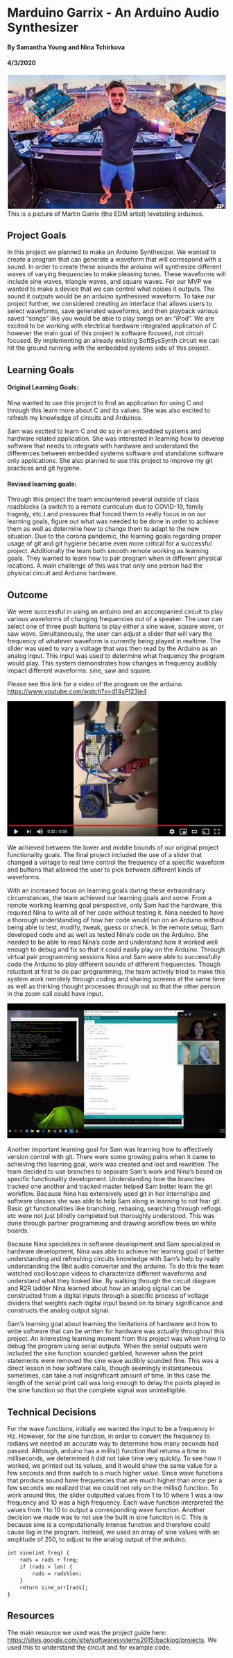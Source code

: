 # Marduino Garrix - An Arduino Audio Synthesizer
#### By Samantha Young and Nina Tchirkova
#### 4/3/2020

![](/brandingphoto.png)
This is a picture of Martin Garrix (the EDM artist) levetating arduinos.

## Project Goals

In this project we planned to make an Arduino Synthesizer. We wanted to create a program that can generate a waveform that will correspond with a sound. In order to create these sounds the arduino will synthesize different waves of varying frequencies to make pleasing tones. These waveforms will include sine waves, triangle waves, and square waves. For our MVP we wanted to make a device that we can control what noises it outputs. The sound it outputs would be an arduino synthesised waveform. To take our project further,  we considered creating an interface that allows users to select waveforms, save generated waveforms, and then playback various saved “songs” like you would be able to play songs on an “iPod”. We are excited to be working with electrical hardware integrated application of C however the main goal of this project is software focused, not circuit focused. By implementing an already existing SoftSysSynth circuit we can hit the ground running with the embedded systems side of this project.

## Learning Goals

#### Original Learning Goals:
Nina wanted to use this project to find an application for using C and through this learn more about C and its values. She was also excited to refresh my knowledge of circuits and Arduinos.

Sam was excited to learn C and do so in an embedded systems and hardware related application. She was interested in learning how to develop software that needs to integrate with hardware and understand the differences between embedded systems software and standalone software only applications. She also planned to use this project to improve my git practices and git hygiene.
 
#### Revised learning goals:

Through this project the team encountered several outside of class roadblocks (a switch to a remote curriculum due to COVID-19, family tragedy, etc.) and pressures that forced them to really focus in on our learning goals, figure out what was needed to be done in order to achieve them as well as determine how to change them to adapt to the new situation. 
Due to the corona pandemic, the learning goals regarding proper usage of git and git hygiene became even more critical for a successful project. Additionally the team both smooth remote working as learning goals. They wanted to learn how to pair program when in different physical locations. A main challenge of this was that only one person had the physical circuit and Arduino hardware.

## Outcome

We were successful in using an arduino and an accompanied circuit to play various waveforms of changing frequencies out of a speaker. The user can select one of three push buttons to play either a sine wave, square wave, or saw wave. Simultaneously, the user can adjust a slider that will vary the frequency of whatever waveform is currently being played in realtime. The slider was used to vary a voltage that was then read by the Arduino as an analog input. This input was used to determine what frequency the program would play. This system demonstrates how changes in frequency audibly impact different waveforms: sine, saw and square.

Please see this link for a video of the program on the arduino. 
https://www.youtube.com/watch?v=d14xPI23je4

[![](/marduino_youtube.PNG)](https://www.youtube.com/watch?v=d14xPI23je4 "Marduino Garrix - varied frequency and waves forms")

We achieved between the lower and middle bounds of our original project functionality goals. The final project included the use of a slider that changed a voltage to real time control the frequency of a specific waveform and buttons that allowed the user to pick between different kinds of waveforms.

With an increased focus on learning goals during these extraordinary circumstances, the team achieved our learning goals and some. From a remote working learning goal perspective, only Sam had the hardware, this required Nina to write all of her code without testing it. Nina needed to have a thorough understanding of how her code would run on an Arduino without being able to test, modify, tweak, guess or check. In the remote setup, Sam developed code and as well as tested Nina’s code on the Arduino. She needed to be able to read Nina’s code and understand how it worked well enough to debug and fix so that it could easily play on the Arduino. Through virtual pair programming sessions Nina and Sam were able to successfully code the Arduino to play different sounds of different frequencies. Though reluctant at first to do pair programming, the team actively tried to make this system work remotely through coding and sharing screens at the same time as well as thinking thought processes through out so that the other person in the zoom call could have input. 

![](/screenshot.png)

Another important learning goal for Sam was learning how to effectively version control with git. There were some growing pains when it came to achieving this learning goal, work was created and lost and rewritten. The team decided to use branches to separate Sam’s work and Nina’s based on specific functionality development. Understanding how the branches tracked one another and tracked master helped Sam better learn the git workflow. Because Nina has extensively used git in her internships and software classes she was able to help Sam along in learning to not fear git. Basic git functionalities like branching, rebasing, searching through reflogs etc were not just blindly completed but thoroughly understood. This was done through partner programming and drawing workflow trees on white boards. 

Because Nina specializes in software development and Sam specialized in hardware development, Nina was able to achieve her learning goal of better understanding and refreshing circuits knowledge with Sam’s help by really understanding the 8bit audio converter and the arduino. To do this the team watched oscilloscope videos to characterize different waveforms and understand what they looked like. By walking through the circuit diagram and R2R ladder Nina learned about how an analog signal can be constructed from a digital inputs through a specific process of voltage dividers that weights each digital input based on its binary significance and constructs the analog output signal.

Sam’s learning goal about learning the limitations of hardware and how to write software that can be written for hardware was actually throughout this project. An interesting learning moment from this project was when trying to debug the program using serial outputs. When the serial outputs were included the sine function sounded garbled, however when the print statements were removed the sine wave audibly sounded fine. This was a direct lesson in how software calls, though seemingly instantaneous sometimes, can take a not insignificant amount of time. In this case the length of the serial print call was long enough to delay the points played in the sine function so that the complete signal was unintelligible.

 
## Technical Decisions
For the wave functions, initially we wanted the input to be a frequency in Hz. However, for the sine function, in order to convert the frequency to radians we needed an accurate way to determine how many seconds had passed. Although, arduino has a millis() function that returns a time in milliseconds, we determined it did not take time very quickly. To see how it worked, we printed out its values, and it would show the same value for a few seconds and then switch to a much higher value. Since wave functions that produce sound have frequencies that are much higher than once per a few seconds we realized that we could not rely on the millis() function. To work around this, the slider outputted values from 1 to 10 where 1 was a low frequency and 10 was a high frequency. Each wave function interpreted the values from 1 to 10 to output a corresponding wave function.
Another decision we made was to not use the built in sine function in C. This is because sine is a computationally intense function and therefore could cause lag in the program. Instead, we used an array of sine values with an amplitude of 250, to adjust to the analog output of the arduino.

```
int sine(int freq) {
    rads = rads + freq;
    if (rads > len) {
        rads = rads%len;
    }
    return sine_arr[rads];
}
```

## Resources
The main resource we used was the project guide here: https://sites.google.com/site/softwaresystems2015/backlog/projects. We used this to understand the circuit and for example code.
